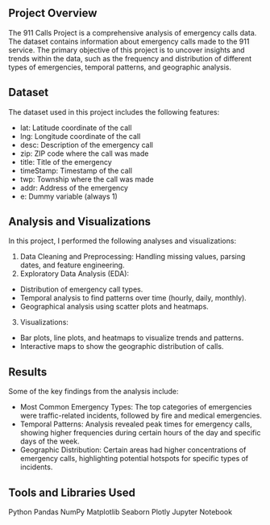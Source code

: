 ## Project Overview
The 911 Calls Project is a comprehensive analysis of emergency calls data. The dataset contains information about emergency calls made to the 911 service. The primary objective of this project is to uncover insights and trends within the data, such as the frequency and distribution of different types of emergencies, temporal patterns, and geographic analysis.

## Dataset
The dataset used in this project includes the following features:

- lat: Latitude coordinate of the call
- lng: Longitude coordinate of the call
- desc: Description of the emergency call
- zip: ZIP code where the call was made
- title: Title of the emergency
- timeStamp: Timestamp of the call
- twp: Township where the call was made
- addr: Address of the emergency
- e: Dummy variable (always 1)

## Analysis and Visualizations
In this project, I performed the following analyses and visualizations:

1. Data Cleaning and Preprocessing: Handling missing values, parsing dates, and feature engineering.
2. Exploratory Data Analysis (EDA):
- Distribution of emergency call types.
- Temporal analysis to find patterns over time (hourly, daily, monthly).
- Geographical analysis using scatter plots and heatmaps.
3. Visualizations:
- Bar plots, line plots, and heatmaps to visualize trends and patterns.
- Interactive maps to show the geographic distribution of calls.

## Results
Some of the key findings from the analysis include:

- Most Common Emergency Types: The top categories of emergencies were traffic-related incidents, followed by fire and medical emergencies.
- Temporal Patterns: Analysis revealed peak times for emergency calls, showing higher frequencies during certain hours of the day and specific days of the week.
- Geographic Distribution: Certain areas had higher concentrations of emergency calls, highlighting potential hotspots for specific types of incidents.
  
## Tools and Libraries Used
Python
Pandas
NumPy
Matplotlib
Seaborn
Plotly
Jupyter Notebook
